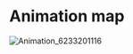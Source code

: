 # Animation map

![Animation_6233201116](https://github.com/Roymuii/R-Visualization/assets/124777938/44287f4e-b0db-4fae-bde2-527d8a03b0a8)
